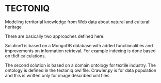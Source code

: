 # TECTONIQ

Modeling territorial knowledge from Web data about natural and cultural heritage

There are basically two approaches defined here. 

Solution1 is based on a MongoDB database with added functionalities and improvements on information retrieval. For example indexing is done based on tfidf calculations. 

The second solution is based on a domain ontology for textile industry. The ontology is defined in the tectoniq.owl file. Crawler.py is for data population and this is written only for image described xml files.  
